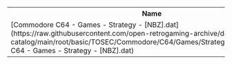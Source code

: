 <table>
<tr><th>Name</th><th>Size</th></tr>
<tr><td>[Commodore C64 - Games - Strategy - [NBZ].dat](https://raw.githubusercontent.com/open-retrogaming-archive/dat-catalog/main/root/basic/TOSEC/Commodore/C64/Games/Strategy/[NBZ]/Commodore C64 - Games - Strategy - [NBZ].dat)</td><td>40059</td></tr>
</table>
